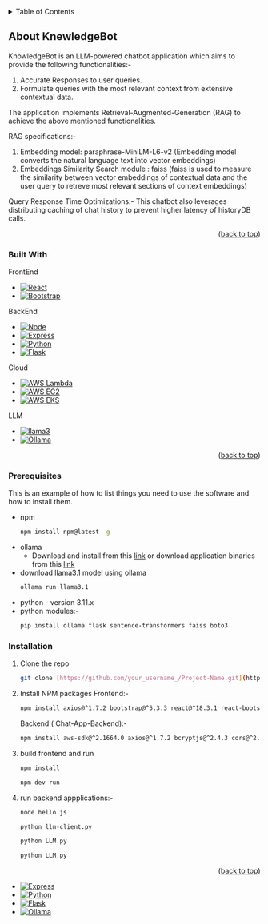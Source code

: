 <!-- Improved compatibility of back to top link: See: https://github.com/othneildrew/Best-README-Template/pull/73 -->
<a id="readme-top"></a>
<!--
*** Thanks for checking out the Best-README-Template. If you have a suggestion
*** that would make this better, please fork the repo and create a pull request
*** or simply open an issue with the tag "enhancement".
*** Don't forget to give the project a star!
*** Thanks again! Now go create something AMAZING! :D
-->



<!-- PROJECT SHIELDS -->
<!--
*** I'm using markdown "reference style" links for readability.
*** Reference links are enclosed in brackets [ ] instead of parentheses ( ).
*** See the bottom of this document for the declaration of the reference variables
*** for contributors-url, forks-url, etc. This is an optional, concise syntax you may use.
*** https://www.markdownguide.org/basic-syntax/#reference-style-links
-->
<!--[![Contributors][contributors-shield]][contributors-url]
[![Forks][forks-shield]][forks-url]
[![Stargazers][stars-shield]][stars-url]
[![Issues][issues-shield]][issues-url]
[![MIT License][license-shield]][license-url]
[![LinkedIn][linkedin-shield]][linkedin-url]
-->




</div>



<!-- TABLE OF CONTENTS -->
<details>
  <summary>Table of Contents</summary>
  <ol>
    <li>
      <a href="#about-the-project">About The Project</a>
      <ul>
        <li><a href="#built-with">Built With</a></li>
      </ul>
    </li>
    <li>
      <a href="#getting-started">Getting Started</a>
      <ul>
        <li><a href="#prerequisites">Prerequisites</a></li>
        <li><a href="#installation">Installation</a></li>
      </ul>
    </li>
    <li><a href="#usage">Usage</a></li>
    <li><a href="#roadmap">Roadmap</a></li>
    <li><a href="#contributing">Contributing</a></li>
  </ol>
</details>



<!-- ABOUT THE PROJECT -->
## About KnewledgeBot



KnowledgeBot is an LLM-powered chatbot application which aims to provide the following functionalities:-
1. Accurate Responses to user queries.
2. Formulate queries with the most relevant context from extensive contextual data.

The application implements Retrieval-Augmented-Generation (RAG) to achieve the above mentioned functionalities.

RAG specifications:-
1. Embedding model: paraphrase-MiniLM-L6-v2 (Embedding model converts the natural language text into vector embeddings)
2. Embeddings Similarity Search module : faiss (faiss is used to measure the similarity between vector embeddings of contextual data and the user query to retreve most relevant sections of context embeddings)

Query Response Time Optimizations:-
This chatbot also leverages distributing caching of chat history to prevent higher latency of historyDB calls. 

<p align="right">(<a href="#readme-top">back to top</a>)</p>



### Built With

FrontEnd
* [![React][React.js]][React-url]
* [![Bootstrap][Bootstrap.com]][Bootstrap-url]

BackEnd
* [![Node][Node.js]][Node-url]
* [![Express][Express.js]][Express-url]
* [![Python][Python]][Python-url]
* [![Flask][Flask]][Flask-url]



Cloud
* [![AWS Lambda][AWSLambda]][lambda-url]
* [![AWS EC2][AWSEc2]][ec2-url]
* [![AWS EKS][AWSEKS]][eks-url]

LLM
* [![llama3][llama3]][llama3-url]
* [![Ollama][Ollama]][Ollama-url]
  


<p align="right">(<a href="#readme-top">back to top</a>)</p>



### Prerequisites

This is an example of how to list things you need to use the software and how to install them.
* npm
  ```sh
  npm install npm@latest -g
  ```
* ollama
   - Download and install from this [link](https://ollama.com/download) or download application binaries from this [link](https://github.com/ollama/ollama/releases/tag/v0.3.2)
* download llama3.1 model using ollama
  ```sh
  ollama run llama3.1
  ```
* python - version 3.11.x
* python modules:-
   ```sh
  pip install ollama flask sentence-transformers faiss boto3
  ```
   


### Installation

1. Clone the repo
   ```sh
   git clone [https://github.com/your_username_/Project-Name.git](https://github.com/bhuvaneshshukla1/KnowledgeBot.git
   ```
2. Install NPM packages
   Frontend:-
   ```sh
   npm install axios@^1.7.2 bootstrap@^5.3.3 react@^18.3.1 react-bootstrap@^2.10.4 react-dom@^18.3.1 react-router-dom@^6.25.1 socket.io-client@^4.7.5
   ```
   Backend ( Chat-App-Backend):-
    ```sh
   npm install aws-sdk@^2.1664.0 axios@^1.7.2 bcryptjs@^2.4.3 cors@^2.8.5 express@^4.19.2 jsonwebtoken@^9.0.2 morgan@^1.10.0 socket.io@^4.7.5
   ```
   
4. build frontend and run
   ```sh
   npm install
   ```
   ```sh
   npm dev run
   ```
5. run backend appplications:-
   ```sh
   node hello.js
   ```
   ```sh
   python llm-client.py
   ```
   ```sh
   python LLM.py
   ```
   ```sh
   python LLM.py
   ```

   
<p align="right">(<a href="#readme-top">back to top</a>)</p>



<!-- USAGE EXAMPLES -->
<!--## Usage

Use this space to show useful examples of how a project can be used. Additional screenshots, code examples and demos work well in this space. You may also link to more resources.

_For more examples, please refer to the [Documentation](https://example.com)_

<p align="right">(<a href="#readme-top">back to top</a>)</p> ..>















<!-- MARKDOWN LINKS & IMAGES -->
<!-- https://www.markdownguide.org/basic-syntax/#reference-style-links -->
[contributors-shield]: https://img.shields.io/github/contributors/othneildrew/Best-README-Template.svg?style=for-the-badge
[contributors-url]: https://github.com/othneildrew/Best-README-Template/graphs/contributors
[forks-shield]: https://img.shields.io/github/forks/othneildrew/Best-README-Template.svg?style=for-the-badge
[forks-url]: https://github.com/othneildrew/Best-README-Template/network/members
[stars-shield]: https://img.shields.io/github/stars/othneildrew/Best-README-Template.svg?style=for-the-badge
[stars-url]: https://github.com/othneildrew/Best-README-Template/stargazers
[issues-shield]: https://img.shields.io/github/issues/othneildrew/Best-README-Template.svg?style=for-the-badge
[issues-url]: https://github.com/othneildrew/Best-README-Template/issues
[license-shield]: https://img.shields.io/github/license/othneildrew/Best-README-Template.svg?style=for-the-badge
[license-url]: https://github.com/othneildrew/Best-README-Template/blob/master/LICENSE.txt
[linkedin-shield]: https://img.shields.io/badge/-LinkedIn-black.svg?style=for-the-badge&logo=linkedin&colorB=555
[linkedin-url]: https://linkedin.com/in/othneildrew
[product-screenshot]: images/screenshot.png
[Next.js]: https://img.shields.io/badge/next.js-000000?style=for-the-badge&logo=nextdotjs&logoColor=white
[Next-url]: https://nextjs.org/
[Node.js]: https://img.shields.io/badge/node.js-000000?style=for-the-badge&logo=nodedotjs
[Node-url]: https://nodejs.org/en
[React.js]: https://img.shields.io/badge/React-000000?style=for-the-badge&logo=react&logoColor=61DAFB
[React-url]: https://reactjs.org/
[Vue.js]: https://img.shields.io/badge/Vue.js-35495E?style=for-the-badge&logo=vuedotjs&logoColor=4FC08D
[Vue-url]: https://vuejs.org/
[Angular.io]: https://img.shields.io/badge/Angular-DD0031?style=for-the-badge&logo=angular&logoColor=white
[Angular-url]: https://angular.io/
[Svelte.dev]: https://img.shields.io/badge/Svelte-4A4A55?style=for-the-badge&logo=svelte&logoColor=FF3E00
[Svelte-url]: https://svelte.dev/
[Laravel.com]: https://img.shields.io/badge/Laravel-FF2D20?style=for-the-badge&logo=laravel&logoColor=white
[Laravel-url]: https://laravel.com
[Bootstrap.com]: https://img.shields.io/badge/Bootstrap-000000?style=for-the-badge&logo=bootstrap&logoColor=white
[Bootstrap-url]: https://getbootstrap.com
[AWSLambda]: https://img.shields.io/badge/aws%20lambda-000000?style=for-the-badge&logo=awslambda
[lambda-url]: https://docs.aws.amazon.com/lambda/latest/dg/welcome.html
[JQuery.com]: https://img.shields.io/badge/jQuery-0769AD?style=for-the-badge&logo=jquery&logoColor=white
[JQuery-url]: https://jquery.com 
[AWSEc2]: https://img.shields.io/badge/aws%20ec2-000000?style=for-the-badge&logo=amazonec2
[ec2-url]: https://jquery.com
[AWSEKS]: https://img.shields.io/badge/aws%20eks-000000?style=for-the-badge&logo=amazoneks
[eks-url]: https://docs.aws.amazon.com/eks/latest/userguide/what-is-eks.html
[llama3]: https://img.shields.io/badge/llama%203.1-000000?style=for-the-badge
[llama3-url]: https://github.com/meta-llama/llama-models/blob/main/models/llama3_1/MODEL_CARD.md
[Express.js]: https://img.shields.io/badge/EXPRESS%20JS-000000?style=for-the-badge&logo=express
[Express-url]: https://expressjs.com/
[Python]: https://img.shields.io/badge/python-000000?style=for-the-badge&logo=python
[Python-url]: https://www.python.org/
[Flask]: https://img.shields.io/badge/flask-000000?style=for-the-badge&logo=flask
[Flask-url]: https://flask.palletsprojects.com/en/3.0.x/
[Ollama]: https://img.shields.io/badge/ollama-000000?style=for-the-badge
[Ollama-url]: https://ollama.com/

* [![Express][Express.js]][Express-url]
* [![Python][Python]][Python-url]
* [![Flask][Flask]][Flask]
* [![Ollama][Ollama]][Ollama]


